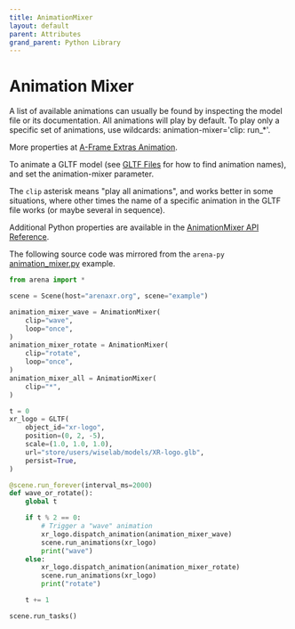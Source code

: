 ```yaml
---
title: AnimationMixer
layout: default
parent: Attributes
grand_parent: Python Library
---
```


# Animation Mixer

A list of available animations can usually be found by inspecting the model file or its documentation. All animations will play by default. To play only a specific set of animations, use wildcards: animation-mixer='clip: run_*'.

More properties at <a href='https://github.com/n5ro/aframe-extras/tree/master/src/loaders#animation'>A-Frame Extras Animation</a>.

To animate a GLTF model (see [GLTF Files](/content/3d-content/gltf-files) for how to find animation names), and set the animation-mixer parameter.

The `clip` asterisk means "play all animations", and works better in some situations, where other times the name of a specific animation in the GLTF file works (or maybe several in sequence).

Additional Python properties are available in the [AnimationMixer API Reference](/content/python-api/attributes/animation_mixer).

The following source code was mirrored from the `arena-py` [animation_mixer.py](https://github.com/arenaxr/arena-py/blob/master/examples/attributes/animation_mixer.py) example.

```python
from arena import *

scene = Scene(host="arenaxr.org", scene="example")

animation_mixer_wave = AnimationMixer(
    clip="wave",
    loop="once",
)
animation_mixer_rotate = AnimationMixer(
    clip="rotate",
    loop="once",
)
animation_mixer_all = AnimationMixer(
    clip="*",
)

t = 0
xr_logo = GLTF(
    object_id="xr-logo",
    position=(0, 2, -5),
    scale=(1.0, 1.0, 1.0),
    url="store/users/wiselab/models/XR-logo.glb",
    persist=True,
)

@scene.run_forever(interval_ms=2000)
def wave_or_rotate():
    global t

    if t % 2 == 0:
        # Trigger a "wave" animation
        xr_logo.dispatch_animation(animation_mixer_wave)
        scene.run_animations(xr_logo)
        print("wave")
    else:
        xr_logo.dispatch_animation(animation_mixer_rotate)
        scene.run_animations(xr_logo)
        print("rotate")

    t += 1

scene.run_tasks()
```
